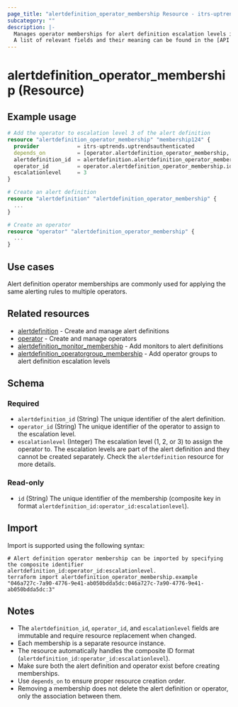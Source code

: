 ```yaml
---
page_title: "alertdefinition_operator_membership Resource - itrs-uptrends"
subcategory: ""
description: |-
  Manages operator memberships for alert definition escalation levels in the Uptrends monitoring platform. 
  A list of relevant fields and their meaning can be found in the [API documentation for alert definitions](https://api.uptrends.com/v4/swagger/index.html?url=/v4/swagger/v1/swagger.json#/AlertDefinition) and the [Uptrends support knowledge base](https://www.uptrends.com/support/kb/api/alert-definition-api).
---
```


# alertdefinition_operator_membership (Resource)

## Example usage

```terraform
# Add the operator to escalation level 3 of the alert definition
resource "alertdefinition_operator_membership" "membership124" {
  provider            = itrs-uptrends.uptrendsauthenticated
  depends_on          = [operator.alertdefinition_operator_membership, alertdefinition.alertdefinition_operator_membership]
  alertdefinition_id  = alertdefinition.alertdefinition_operator_membership.id
  operator_id         = operator.alertdefinition_operator_membership.id
  escalationlevel     = 3
}

# Create an alert definition
resource "alertdefinition" "alertdefinition_operator_membership" {
  ...
}

# Create an operator
resource "operator" "alertdefinition_operator_membership" {
  ...
}
```

## Use cases

Alert definition operator memberships are commonly used for applying the same alerting rules to multiple operators.

## Related resources

- [alertdefinition](alertdefinition.md) - Create and manage alert definitions
- [operator](operator.md) - Create and manage operators
- [alertdefinition_monitor_membership](alertdefinition_monitor_membership.md) - Add monitors to alert definitions
- [alertdefinition_operatorgroup_membership](alertdefinition_operatorgroup_membership.md) - Add operator groups to alert definition escalation levels

## Schema

### Required

- `alertdefinition_id` (String) The unique identifier of the alert definition.
- `operator_id` (String) The unique identifier of the operator to assign to the escalation level.
- `escalationlevel` (Integer) The escalation level (1, 2, or 3) to assign the operator to. The escalation levels are part of the alert definition and they cannot be created separately. Check the `alertdefinition` resource for more details.

### Read-only

- `id` (String) The unique identifier of the membership (composite key in format `alertdefinition_id:operator_id:escalationlevel`).

## Import

Import is supported using the following syntax:

```shell
# Alert definition operator membership can be imported by specifying the composite identifier alertdefinition_id:operator_id:escalationlevel.
terraform import alertdefinition_operator_membership.example "046a727c-7a90-4776-9e41-ab050bdda5dc:046a727c-7a90-4776-9e41-ab050bdda5dc:3"
```

## Notes

- The `alertdefinition_id`, `operator_id`, and `escalationlevel` fields are immutable and require resource replacement when changed.
- Each membership is a separate resource instance.
- The resource automatically handles the composite ID format (`alertdefinition_id:operator_id:escalationlevel`).
- Make sure both the alert definition and operator exist before creating memberships.
- Use `depends_on` to ensure proper resource creation order.
- Removing a membership does not delete the alert definition or operator, only the association between them.

